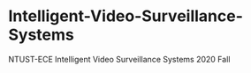 # Intelligent-Video-Surveillance-Systems
NTUST-ECE Intelligent Video Surveillance Systems 2020 Fall
